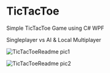 # TicTacToe

Simple TicTacToe Game using C# WPF

Singleplayer vs AI 
& 
Local Multiplayer

![TicTacToeReadme pic1](https://user-images.githubusercontent.com/80168901/134995870-2dc72581-3f51-4b2c-bd1a-2afc415c4b6e.JPG)


![TicTacToeReadme pic2](https://user-images.githubusercontent.com/80168901/134995871-90c5f466-5356-4c04-a599-0056168293e3.JPG)
